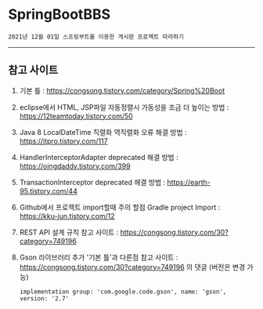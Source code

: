 # SpringBootBBS
    2021년 12월 01일 스프링부트를 이용한 게시판 프로젝트 따라하기
---
## 참고 사이트

1. 기본 틀 : https://congsong.tistory.com/category/Spring%20Boot

2. eclipse에서 HTML, JSP파일 자동정렬시 가동성을 조금 더 높이는 방법 : https://12teamtoday.tistory.com/50

3. Java 8 LocalDateTime 직렬화 역직렬화 오류 해결 방법 : https://itpro.tistory.com/117

4. HandlerInterceptorAdapter deprecated 해결 방법 : https://oingdaddy.tistory.com/399

5. TransactionInterceptor deprecated 해결 방법 : https://earth-95.tistory.com/44

6. Github에서 프로젝트 import할때 주의 할점 Gradle project Import : https://kku-jun.tistory.com/12

7. REST API 설계 규칙 참고 사이트 : https://congsong.tistory.com/30?category=749196

8. Gson 라이브러리 추가 '기본 틀'과 다른점 참고 사이트 : https://congsong.tistory.com/30?category=749196 의 댓글 (버전은 변경 가능)
    ```
    implementation group: 'com.google.code.gson', name: 'gson', version: '2.7' 
    ```